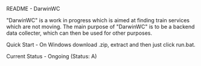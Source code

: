 README - DarwinWC

"DarwinWC" is a work in progress which is aimed at finding train services which are not moving. The main purpose of "DarwinWC" is to be a backend data collecter, which can then be used for other purposes.


Quick Start -
On Windows download .zip, extract and then just click run.bat.

Current Status - Ongoing (Status: A)